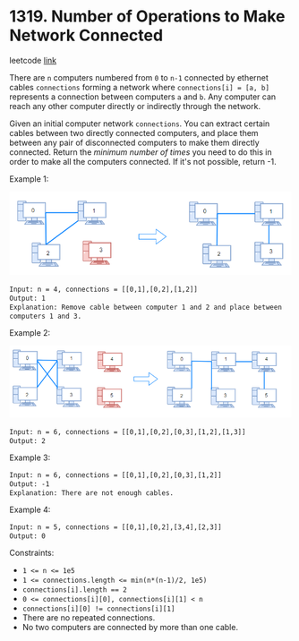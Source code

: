 # 1319. Number of Operations to Make Network Connected

leetcode [link][problem]

There are `n` computers numbered from `0` to `n-1` connected by ethernet cables `connections` forming a network where `connections[i] = [a, b]` represents a connection between computers `a` and `b`. Any computer can reach any other computer directly or indirectly through the network.

Given an initial computer network `connections`. You can extract certain cables between two directly connected computers, and place them between any pair of disconnected computers to make them directly connected. Return the *minimum number of times* you need to do this in order to make all the computers connected. If it's not possible, return -1.

Example 1:

![ex1](./assets/sample_1_1677.png "ex1")

```
Input: n = 4, connections = [[0,1],[0,2],[1,2]]
Output: 1
Explanation: Remove cable between computer 1 and 2 and place between computers 1 and 3.
```

Example 2:

![ex2](./assets/sample_2_1677.png "ex2")

```
Input: n = 6, connections = [[0,1],[0,2],[0,3],[1,2],[1,3]]
Output: 2
```

Example 3:

```
Input: n = 6, connections = [[0,1],[0,2],[0,3],[1,2]]
Output: -1
Explanation: There are not enough cables.
```

Example 4:

```
Input: n = 5, connections = [[0,1],[0,2],[3,4],[2,3]]
Output: 0
```

Constraints:

* `1 <= n <= 1e5`
* `1 <= connections.length <= min(n*(n-1)/2, 1e5)`
* `connections[i].length == 2`
* `0 <= connections[i][0], connections[i][1] < n`
* `connections[i][0] != connections[i][1]`
* There are no repeated connections.
* No two computers are connected by more than one cable.

[problem]: https://leetcode.com/problems/number-of-operations-to-make-network-connected/
